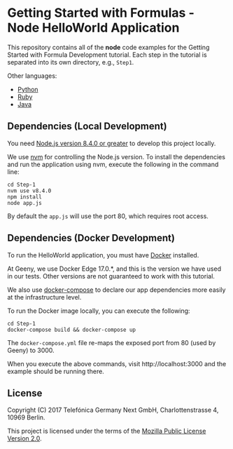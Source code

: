 # Getting Started with Formulas - Node HelloWorld Application

This repository contains all of the **node** code examples for the Getting
Started with Formula Development tutorial. Each step in the tutorial is
separated into its own directory, e.g., `Step1`.

Other languages:

-  [Python](https://github.com/geeny/python-getting-started)
-  [Ruby](https://github.com/geeny/ruby-getting-started)
-  [Java](https://github.com/geeny/java-getting-started)

## Dependencies (Local Development)

You need [Node.js version 8.4.0 or greater](https://nodejs.org/en/download/) to develop this project locally.

We use [nvm](https://github.com/creationix/nvm) for controlling the Node.js
version. To install the dependencies and run the application using nvm, execute
the following in the command line:

```
cd Step-1
nvm use v8.4.0
npm install
node app.js
```

By default the `app.js` will use the port 80, which requires root access.

## Dependencies (Docker Development)

To run the HelloWorld application, you must have [Docker](https://www.docker.com/)
installed.

At Geeny, we use Docker Edge 17.0.*, and this is the version we have used in our
tests. Other versions are not guaranteed to work with this tutorial.

We also use [docker-compose](https://github.com/docker/compose) to
declare our app dependencies more easily at the infrastructure level.

To run the Docker image locally, you can execute the following:

```
cd Step-1
docker-compose build && docker-compose up
```

The `docker-compose.yml` file re-maps the exposed port from 80 (used by Geeny)
to 3000.

When you execute the above commands, visit http://localhost:3000 and
the example should be running there.

## License

Copyright (C) 2017 Telefónica Germany Next GmbH, Charlottenstrasse 4, 10969 Berlin.

This project is licensed under the terms of the [Mozilla Public License Version 2.0](LICENSE.md).
